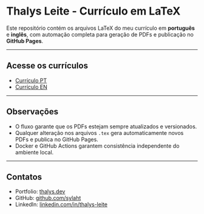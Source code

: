 
# Thalys Leite - Currículo em LaTeX

Este repositório contém os arquivos LaTeX do meu currículo em **português** e **inglês**, com automação completa para geração de PDFs e publicação no **GitHub Pages**.

---

## Acesse os currículos

- [Currículo PT](https://sylaht.github.io/resume/resume-pt.pdf)  
- [Currículo EN](https://sylaht.github.io/resume/resume-en.pdf)

---

## Observações

* O fluxo garante que os PDFs estejam sempre atualizados e versionados.
* Qualquer alteração nos arquivos `.tex` gera automaticamente novos PDFs e publica no GitHub Pages.
* Docker e GitHub Actions garantem consistência independente do ambiente local.

---

## Contatos

* Portfolio: [thalys.dev](https://thalys.dev)
* GitHub: [github.com/sylaht](https://github.com/sylaht)
* LinkedIn: [linkedin.com/in/thalys-leite](https://www.linkedin.com/in/thalys-leite-94a80a234/)
